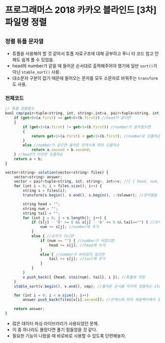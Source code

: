 # 프로그래머스 2018 카카오 블라인드 [3차] 파일명 정렬
`정렬` `튜플` `문자열`
---
- 튜플을 사용해야 할 것 같아서 튜플 자료구조에 대해 공부하고 푸니 타 코드 참고 안해도 쉽게 풀 수 있었음.
- head와 number가 같을 때 들어온 순서대로 출력해주어야 했기에 일반 `sort()`가 아닌 `stable_sort()` 사용.
- 대소문자 구분이 없기 때문에 들어오는 문자를 모두 소문자로 바꿔주는 `transform`도 사용.

### 전체코드
```jsx
// 튜플 정렬함수
bool cmp(pair<tuple<string, int, string>,int>a, pair<tuple<string, int, string>,int>b) {
	if (get<0>(a.first) == get<0>(b.first)) //head가 같다면
	{
		if (get<1>(a.first) != get<1>(b.first)) //number가 같지않으면
		{
			return get<1>(a.first) < get<1>(b.first); //number로 오름차순
		}
		else //number가 같으면 들어온 인덱스에 따라 오름차순
			return a.second < b.second;
	} //head가 다르면 오름차순
	return a < b;
}

vector<string> solution(vector<string> files) {
	vector<string> answer;
	vector < pair<tuple<string, int, string>, int>>v; //{ { head, num, tail }, idx}
	for (int i = 0; i < files.size(); i++) {
		string s = files[i];
		transform(s.begin(), s.end(), s.begin(), ::tolower); //문자열을 모두 소문자화

		string head = "";
		string num = "";
		string tail = "";
		for (int j = 0; j < s.length(); j++) {
			if (s[j] - '0' >= 0 && s[j] - '0' <= 9 && tail=="") { //숫자이고 tail이 비었으면
				num += s[j]; //number에 추가
			}
			else { //숫자가 아니면
				if (num == "") { //number가 비었으면
					head += s[j]; //head에 추가
				}
				else { //number가 비어있지 않으면
					tail += s[j]; //tail에 추가
				}
			}
		}
		v.push_back({ {head, stoi(num), tail}, i }); //튜플에 저장
	}
	stable_sort(v.begin(), v.end(), cmp); //들어온 순서를 지키며 정렬하는 stable_sort

	for (int i = 0; i < v.size(); i++)
		answer.push_back(files[v[i].second]); //인덱스에 따라 파일벡터에서 정답으로 넣음.
	
	return answer;
}
```
- 많은 데이터 파싱 라이브러리가 사용되었던 문제.
- 이 중 하나라도 몰랐다면 풀기 힘들었을 것 같다.
- 필요한 기능이 나왔을 때 바로바로 사용할 수 있도록 단련해놓자.
